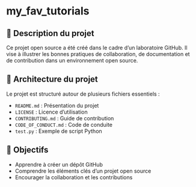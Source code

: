 # my_fav_tutorials

## 📌 Description du projet

Ce projet open source a été créé dans le cadre d’un laboratoire GitHub. Il vise à illustrer les bonnes pratiques de collaboration, de documentation et de contribution dans un environnement open source.

## 🧱 Architecture du projet

Le projet est structuré autour de plusieurs fichiers essentiels :
- `README.md` : Présentation du projet
- `LICENSE` : Licence d’utilisation
- `CONTRIBUTING.md` : Guide de contribution
- `CODE_OF_CONDUCT.md` : Code de conduite
- `test.py` : Exemple de script Python

## 🚀 Objectifs

- Apprendre à créer un dépôt GitHub
- Comprendre les éléments clés d’un projet open source
- Encourager la collaboration et les contributions

